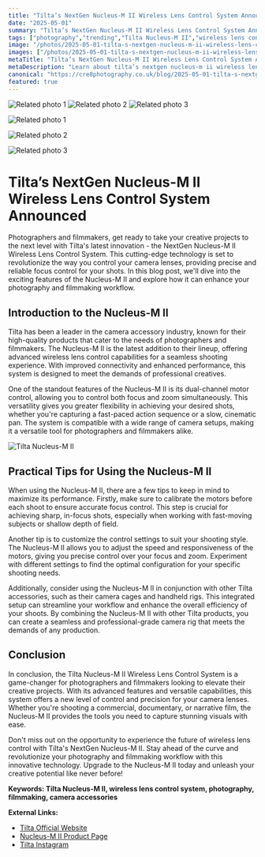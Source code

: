 ```yaml
---
title: "Tilta’s NextGen Nucleus-M II Wireless Lens Control System Announced"
date: "2025-05-01"
summary: "Tilta’s NextGen Nucleus-M II Wireless Lens Control System Announced - A trending topic in photography."
tags: ["photography","trending","Tilta Nucleus-M II","wireless lens control system","filmmaking","camera accessories","innovation","creative projects","advanced features","professional creatives","camera rigs"]
image: "/photos/2025-05-01-tilta-s-nextgen-nucleus-m-ii-wireless-lens-control-system-announced-1.jpg"
images: ["/photos/2025-05-01-tilta-s-nextgen-nucleus-m-ii-wireless-lens-control-system-announced-1.jpg","/photos/2025-05-01-tilta-s-nextgen-nucleus-m-ii-wireless-lens-control-system-announced-2.jpg","/photos/2025-05-01-tilta-s-nextgen-nucleus-m-ii-wireless-lens-control-system-announced-3.jpg"]
metaTitle: "Tilta’s NextGen Nucleus-M II Wireless Lens Control System Announced | cre8 Photography"
metaDescription: "Learn about tilta’s nextgen nucleus-m ii wireless lens control system announced in photography with practical tips and insights."
canonical: "https://cre8photography.co.uk/blog/2025-05-01-tilta-s-nextgen-nucleus-m-ii-wireless-lens-control-system-announced"
featured: true
---
```


<!-- Gallery as HTML -->

<div class="grid grid-cols-1 sm:grid-cols-2 md:grid-cols-3 gap-4">
  <img src="/photos/2025-05-01-tilta-s-nextgen-nucleus-m-ii-wireless-lens-control-system-announced-1.jpg" alt="Related photo 1" class="w-full rounded-lg" />
<img src="/photos/2025-05-01-tilta-s-nextgen-nucleus-m-ii-wireless-lens-control-system-announced-2.jpg" alt="Related photo 2" class="w-full rounded-lg" />
<img src="/photos/2025-05-01-tilta-s-nextgen-nucleus-m-ii-wireless-lens-control-system-announced-3.jpg" alt="Related photo 3" class="w-full rounded-lg" />
</div>


<!-- Gallery as Markdown -->
![Related photo 1](/photos/2025-05-01-tilta-s-nextgen-nucleus-m-ii-wireless-lens-control-system-announced-1.jpg)


![Related photo 2](/photos/2025-05-01-tilta-s-nextgen-nucleus-m-ii-wireless-lens-control-system-announced-2.jpg)


![Related photo 3](/photos/2025-05-01-tilta-s-nextgen-nucleus-m-ii-wireless-lens-control-system-announced-3.jpg)



# Tilta’s NextGen Nucleus-M II Wireless Lens Control System Announced

Photographers and filmmakers, get ready to take your creative projects to the next level with Tilta's latest innovation - the NextGen Nucleus-M II Wireless Lens Control System. This cutting-edge technology is set to revolutionize the way you control your camera lenses, providing precise and reliable focus control for your shots. In this blog post, we'll dive into the exciting features of the Nucleus-M II and explore how it can enhance your photography and filmmaking workflow.

## Introduction to the Nucleus-M II

Tilta has been a leader in the camera accessory industry, known for their high-quality products that cater to the needs of photographers and filmmakers. The Nucleus-M II is the latest addition to their lineup, offering advanced wireless lens control capabilities for a seamless shooting experience. With improved connectivity and enhanced performance, this system is designed to meet the demands of professional creatives.

One of the standout features of the Nucleus-M II is its dual-channel motor control, allowing you to control both focus and zoom simultaneously. This versatility gives you greater flexibility in achieving your desired shots, whether you're capturing a fast-paced action sequence or a slow, cinematic pan. The system is compatible with a wide range of camera setups, making it a versatile tool for photographers and filmmakers alike.

![Tilta Nucleus-M II](/path/to/image)

## Practical Tips for Using the Nucleus-M II

When using the Nucleus-M II, there are a few tips to keep in mind to maximize its performance. Firstly, make sure to calibrate the motors before each shoot to ensure accurate focus control. This step is crucial for achieving sharp, in-focus shots, especially when working with fast-moving subjects or shallow depth of field.

Another tip is to customize the control settings to suit your shooting style. The Nucleus-M II allows you to adjust the speed and responsiveness of the motors, giving you precise control over your focus and zoom. Experiment with different settings to find the optimal configuration for your specific shooting needs.

Additionally, consider using the Nucleus-M II in conjunction with other Tilta accessories, such as their camera cages and handheld rigs. This integrated setup can streamline your workflow and enhance the overall efficiency of your shoots. By combining the Nucleus-M II with other Tilta products, you can create a seamless and professional-grade camera rig that meets the demands of any production.

## Conclusion

In conclusion, the Tilta Nucleus-M II Wireless Lens Control System is a game-changer for photographers and filmmakers looking to elevate their creative projects. With its advanced features and versatile capabilities, this system offers a new level of control and precision for your camera lenses. Whether you're shooting a commercial, documentary, or narrative film, the Nucleus-M II provides the tools you need to capture stunning visuals with ease.

Don't miss out on the opportunity to experience the future of wireless lens control with Tilta's NextGen Nucleus-M II. Stay ahead of the curve and revolutionize your photography and filmmaking workflow with this innovative technology. Upgrade to the Nucleus-M II today and unleash your creative potential like never before!

**Keywords: Tilta Nucleus-M II, wireless lens control system, photography, filmmaking, camera accessories**

**External Links:**
- [Tilta Official Website](https://tilta.com/)
- [Nucleus-M II Product Page](https://tilta.com/shop/nucleus-m/)
- [Tilta Instagram](https://www.instagram.com/tiltamax/)

